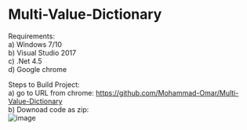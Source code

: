 # Multi-Value-Dictionary
Requirements:  
  a) Windows 7/10  
  b) Visual Studio 2017  
  c) .Net 4.5  
  d) Google chrome  
  

Steps to Build Project:  
  a) go to URL from chrome: https://github.com/Mohammad-Omar/Multi-Value-Dictionary  
  b) Downoad code as zip:  
  ![image](https://user-images.githubusercontent.com/11328192/111386775-beca6780-867a-11eb-92af-a69aaba7149a.png)



  
